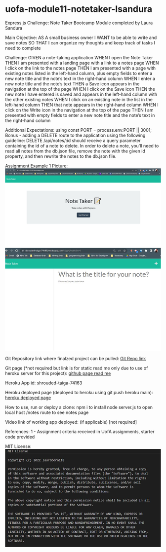 # uofa-module11-notetaker-lsandura
Express.js Challenge: Note Taker Bootcamp Module completed by Laura Sandura

Main Objective: 
AS A small business owner
I WANT to be able to write and save notes
SO THAT I can organize my thoughts and keep track of tasks I need to complete

Challenge: 
GIVEN a note-taking application
WHEN I open the Note Taker
THEN I am presented with a landing page with a link to a notes page
WHEN I click on the link to the notes page
THEN I am presented with a page with existing notes listed in the left-hand column, plus empty fields to enter a new note title and the note’s text in the right-hand column
WHEN I enter a new note title and the note’s text
THEN a Save icon appears in the navigation at the top of the page
WHEN I click on the Save icon
THEN the new note I have entered is saved and appears in the left-hand column with the other existing notes
WHEN I click on an existing note in the list in the left-hand column
THEN that note appears in the right-hand column
WHEN I click on the Write icon in the navigation at the top of the page
THEN I am presented with empty fields to enter a new note title and the note’s text in the right-hand column


Additional Expectations:
    using const PORT = process.env.PORT || 3001;
    Bonus - adding a DELETE route to the application using the following guideline: DELETE /api/notes/:id should receive a query parameter containing the id of a note to delete. In order to delete a note, you'll need to read all notes from the db.json file, remove the note with the given id property, and then rewrite the notes to the db.json file.

Assignment Example 1 Picture:    
    ![website home page](public/assets/images/website1.jpg)
    ![website note page](public/assets/images/website2.jpg)
    
Git Repository link where finalzed project can be pulled:
    [Git Repo link](https://github.com/laurabora118/uofa-module11-notetaker-lsandura)  

Git page (*not required but link is for static read me only due to use of heroku server for this project):
    [github page read me](https://github.com/laurabora118/uofa-module11-notetaker-lsandura)

Heroku App id:
    shrouded-taiga-74163

Heroku deployed page (deployed to heroku using git push heroku main):
    [heroku deployed page](https://shrouded-taiga-74163.herokuapp.com/)
    
How to use, run or deploy a clone:
    npm i to install
    node server.js to open local host
    /notes route to see notes page

Video link of working app deployed: (if applicable)
    [not required]

References:
    1 - Assignment criteria received in UofA assignments, starter code provided

MIT License: 
    ![MIT License](./public/assets/images/mit.jpg)
